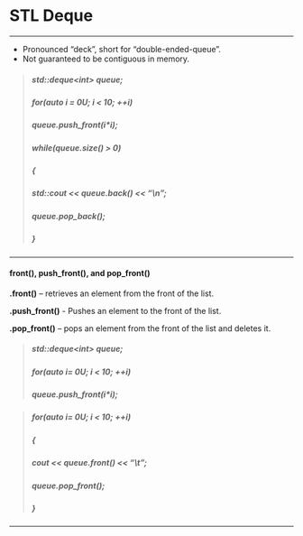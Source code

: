 # STL Deque

---

* Pronounced “deck”, short for “double-ended-queue”.
* Not guaranteed to be contiguous in memory.

> ##### std::deque&lt;int&gt; queue;
>
> ##### for\(auto i = 0U; i &lt; 10; ++i\)
>
> ##### queue.push\_front\(i\*i\);
>
> ##### while\(queue.size\(\) &gt; 0\)
>
> ##### {
>
> ##### std::cout &lt;&lt; queue.back\(\) &lt;&lt; “\n”;
>
> ##### queue.pop\_back\(\);
>
> ##### }

---

#### front\(\), push\_front\(\), and pop\_front\(\)

**.front\(\)** – retrieves an element from the front of the list.

**.push\_front\(\)** - Pushes an element to the front of the list.

**.pop\_front\(\)** – pops an element from the front of the list and deletes it.

> ##### std::deque&lt;int&gt; queue;
>
> ##### for\(auto i= 0U; i &lt; 10; ++i\)
>
> ##### queue.push\_front\(i\*i\);

### 

##### 

> ##### for\(auto i= 0U; i &lt; 10; ++i\)
>
> ##### {
>
> ##### cout &lt;&lt; queue.front\(\) &lt;&lt; “\t”;
>
> ##### queue.pop\_front\(\);
>
> ##### }

---



